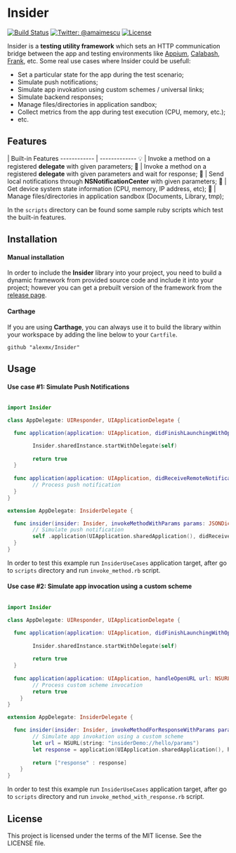 # Insider

[![Build Status](https://travis-ci.org/alexmx/Insider.svg?branch=master)](https://travis-ci.org/alexmx/Insider)
[![Twitter: @amaimescu](https://img.shields.io/badge/contact-%40amaimescu-blue.svg)](https://twitter.com/amaimescu)
[![License](https://img.shields.io/badge/license-MIT-green.svg?style=flat)](https://github.com/alexmx/ios-ui-automation-overview/blob/master/LICENSE)

Insider is a **testing utility framework** which sets an HTTP communication bridge between the app and testing environments like [Appium](http://appium.io/), [Calabash](http://calaba.sh/), [Frank](http://www.testingwithfrank.com/), etc. Some real use cases where Insider could be usefull:
* Set a particular state for the app during the test scenario;
* Simulate push notifications;
* Simulate app invokation using custom schemes / universal links;
* Simulate backend responses;
* Manage files/directories in application sandbox;
* Collect metrics from the app during test execution (CPU, memory, etc.);
* etc.

## Features

  | Built-in Features 
------------ | -------------
💡 | Invoke a method on a registered **delegate** with given parameters;
📎 | Invoke a method on a registered **delegate** with given parameters and wait for response;
📢 | Send local notifications through **NSNotificationCenter** with given parameters;
📱 | Get device system state information (CPU, memory, IP address, etc);
:floppy_disk: |  Manage files/directories in application sandbox (Documents, Library, tmp);

In the `scripts` directory can be found some sample ruby scripts which test the built-in features.

## Installation

#### Manual installation

In order to include the **Insider** library into your project, you need to build a dynamic framework from provided source code and include it into your project; however you can get a prebuilt version of the framework from the [release page](https://github.com/alexmx/Insider/releases).

#### Carthage

If you are using **Carthage**, you can always use it to build the library within your workspace by adding the line below to your `Cartfile`.

```
github "alexmx/Insider"
```

## Usage

#### Use case #1: Simulate Push Notifications

```swift

import Insider

class AppDelegate: UIResponder, UIApplicationDelegate {

  func application(application: UIApplication, didFinishLaunchingWithOptions launchOptions: [NSObject: AnyObject]?) -> Bool {

        Insider.sharedInstance.startWithDelegate(self)
        
        return true
  }
  
  func application(application: UIApplication, didReceiveRemoteNotification userInfo: [NSObject : AnyObject]) {
        // Process push notification
  }
}

extension AppDelegate: InsiderDelegate {

  func insider(insider: Insider, invokeMethodWithParams params: JSONDictionary?) {
        // Simulate push notification
        self .application(UIApplication.sharedApplication(), didReceiveRemoteNotification: params!);
  }
}

```
In order to test this example run `InsiderUseCases` application target, after go to `scripts` directory and run `invoke_method.rb` script.

#### Use case #2: Simulate app invocation using a custom scheme

```swift

import Insider

class AppDelegate: UIResponder, UIApplicationDelegate {

  func application(application: UIApplication, didFinishLaunchingWithOptions launchOptions: [NSObject: AnyObject]?) -> Bool {
        
        Insider.sharedInstance.startWithDelegate(self)
        
        return true
  }
  
  func application(application: UIApplication, handleOpenURL url: NSURL) -> Bool {
        // Process custom scheme invocation
        return true
    }
}

extension AppDelegate: InsiderDelegate {

  func insider(insider: Insider, invokeMethodForResponseWithParams params: JSONDictionary?) -> JSONDictionary? {
        // Simulate app invokation using a custom scheme
        let url = NSURL(string: "insiderDemo://hello/params")
        let response = application(UIApplication.sharedApplication(), handleOpenURL: url!)
        
        return ["response" : response]
    }
}

```
In order to test this example run `InsiderUseCases` application target, after go to `scripts` directory and run `invoke_method_with_response.rb` script.

## License
This project is licensed under the terms of the MIT license. See the LICENSE file.
